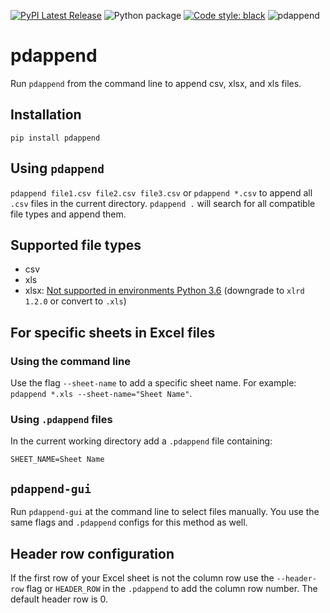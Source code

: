 [![PyPI Latest Release](https://img.shields.io/pypi/v/pdappend)](https://pypi.org/project/pdappend/)
![Python package](https://github.com/cnpls/pdappend/workflows/Python%20package/badge.svg)
[![Code style: black](https://img.shields.io/badge/code%20style-black-000000.svg)](https://github.com/psf/black)
![pdappend](https://img.shields.io/pypi/pyversions/pdappend?color=blue)

# pdappend

Run `pdappend` from the command line to append csv, xlsx, and xls files. 

## Installation

`pip install pdappend`

## Using `pdappend`

`pdappend file1.csv file2.csv file3.csv` or `pdappend *.csv` to append all `.csv` files in the current directory. `pdappend .` will search for all compatible file types and append them.

## Supported file types

- csv
- xls
- xlsx: [Not supported in environments Python 3.6](https://groups.google.com/g/python-excel/c/IRa8IWq_4zk/m/Af8-hrRnAgAJ?pli=1) (downgrade to `xlrd 1.2.0` or convert to `.xls`)

## For specific sheets in Excel files

### Using the command line

Use the flag `--sheet-name` to add a specific sheet name. For example: `pdappend *.xls --sheet-name="Sheet Name"`.

### Using `.pdappend` files

In the current working directory add a `.pdappend` file containing:
```.env
SHEET_NAME=Sheet Name
```

## `pdappend-gui`

Run `pdappend-gui` at the command line to select files manually. You use the same flags and `.pdappend` configs for this method as well.

## Header row configuration

If the first row of your Excel sheet is not the column row use the `--header-row` flag or `HEADER_ROW` in the `.pdappend` to add the column row number. The default header row is 0.